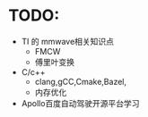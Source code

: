 
# TODO:

- TI 的 mmwave相关知识点
  - FMCW
  - 傅里叶变换
- C/c++
  - clang,gCC,Cmake,Bazel,
  - 内存优化
- Apollo百度自动驾驶开源平台学习